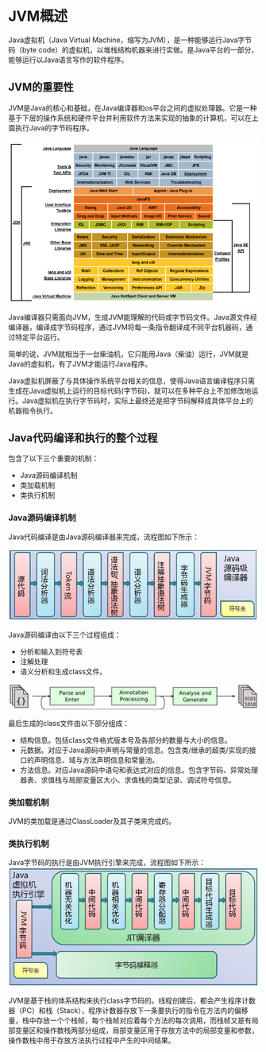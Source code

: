 # JVM概述

Java虚拟机（Java Virtual Machine，缩写为JVM），是一种能够运行Java字节码（byte code）的虚拟机，以堆栈结构机器来进行实做。是Java平台的一部分，能够运行以Java语言写作的软件程序。

## JVM的重要性

JVM是Java的核心和基础，在Java编译器和os平台之间的虚拟处理器。它是一种基于下层的操作系统和硬件平台并利用软件方法来实现的抽象的计算机，可以在上面执行Java的字节码程序。

![JVM在JDK中的位置](../../../resource/img/JVM在JDK中的位置.png)

Java编译器只需面向JVM，生成JVM能理解的代码或字节码文件。Java源文件经编译器，编译成字节码程序，通过JVM将每一条指令翻译成不同平台机器码，通过特定平台运行。

简单的说，JVM就相当于一台柴油机，它只能用Java（柴油）运行，JVM就是Java的虚拟机，有了JVM才能运行Java程序。

Java虚拟机屏蔽了与具体操作系统平台相关的信息，使得Java语言编译程序只需生成在Java虚拟机上运行的目标代码(字节码)，就可以在多种平台上不加修改地运行。Java虚拟机在执行字节码时，实际上最终还是把字节码解释成具体平台上的机器指令执行。

## Java代码编译和执行的整个过程

包含了以下三个重要的机制：

- Java源码编译机制
- 类加载机制
- 类执行机制

### Java源码编译机制

Java代码编译是由Java源码编译器来完成，流程图如下所示：

![Java源码编译](../../../resource/img/Java源码编译.png)

Java源码编译由以下三个过程组成：

- 分析和输入到符号表
- 注解处理
- 语义分析和生成class文件。

![Java源码编译2](../../../resource/img/Java源码编译2.png)

最后生成的class文件由以下部分组成：

- 结构信息。包括class文件格式版本号及各部分的数量与大小的信息。
- 元数据。对应于Java源码中声明与常量的信息。包含类/继承的超类/实现的接口的声明信息、域与方法声明信息和常量池。
- 方法信息。对应Java源码中语句和表达式对应的信息。包含字节码、异常处理器表、求值栈与局部变量区大小、求值栈的类型记录、调试符号信息。

### 类加载机制

JVM的类加载是通过ClassLoader及其子类来完成的。

### 类执行机制

Java字节码的执行是由JVM执行引擎来完成，流程图如下所示：
![类执行机制](../../../resource/img/类执行机制.png)

JVM是基于栈的体系结构来执行class字节码的。线程创建后，都会产生程序计数器（PC）和栈（Stack），程序计数器存放下一条要执行的指令在方法内的偏移量，栈中存放一个个栈帧，每个栈帧对应着每个方法的每次调用，而栈帧又是有局部变量区和操作数栈两部分组成，局部变量区用于存放方法中的局部变量和参数，操作数栈中用于存放方法执行过程中产生的中间结果。
